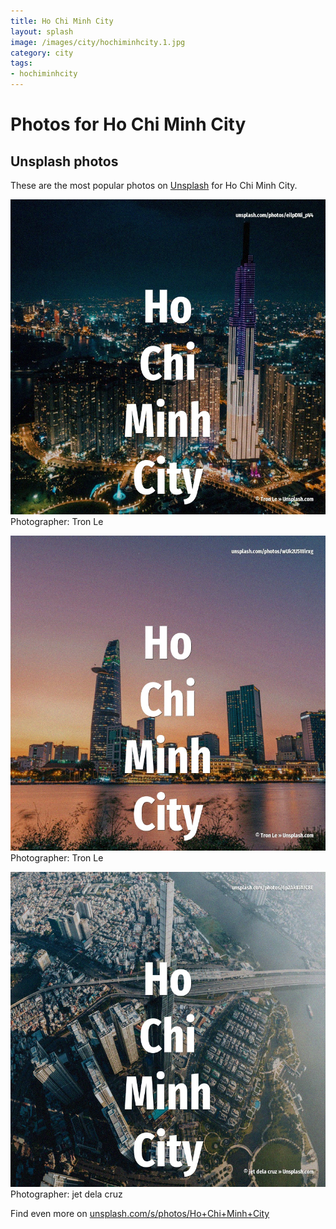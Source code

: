 ```yaml
---
title: Ho Chi Minh City
layout: splash
image: /images/city/hochiminhcity.1.jpg
category: city
tags:
- hochiminhcity
---
```

# Photos for Ho Chi Minh City
 
## Unsplash photos
These are the most popular photos on [Unsplash](https://unsplash.com) for Ho Chi Minh City.
 
![Ho Chi Minh City](/images/city/hochiminhcity.1.jpg)
Photographer:  Tron Le
 
![Ho Chi Minh City](/images/city/hochiminhcity.2.jpg)
Photographer:  Tron Le
 
![Ho Chi Minh City](/images/city/hochiminhcity.3.jpg)
Photographer:  jet dela cruz
 
Find even more on [unsplash.com/s/photos/Ho+Chi+Minh+City](https://unsplash.com/s/photos/Ho+Chi+Minh+City)
 
